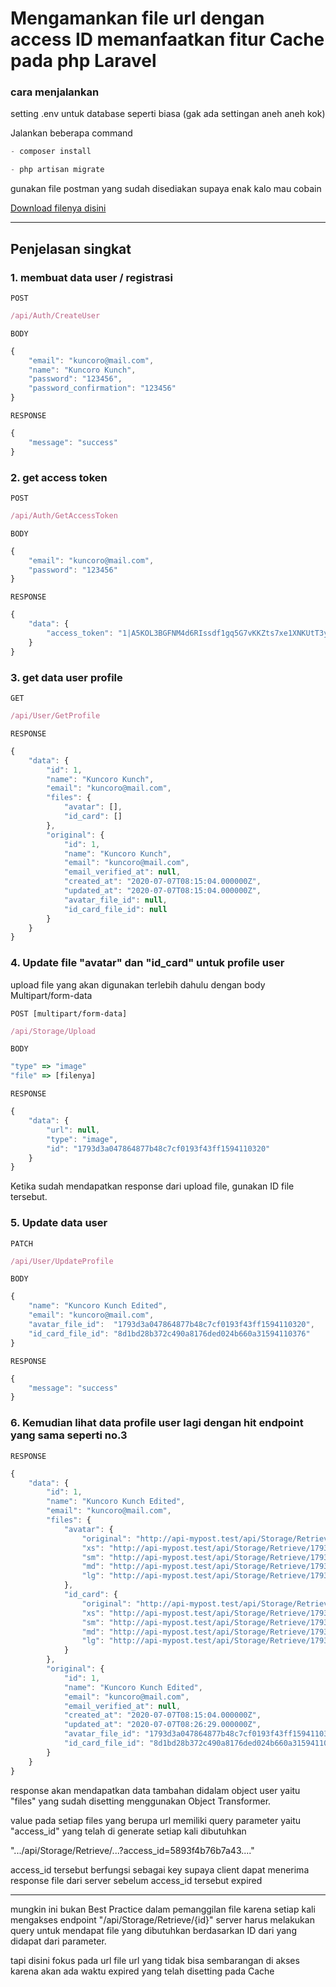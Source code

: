 # Mengamankan file url dengan access ID memanfaatkan fitur Cache pada php Laravel

### cara menjalankan 

setting .env untuk database seperti biasa (gak ada settingan aneh aneh kok)

Jalankan beberapa command

```js
- composer install

- php artisan migrate
```


gunakan file postman yang sudah disediakan supaya enak kalo mau cobain

[Download filenya disini](https://github.com/rudestewing/api-mypost/blob/master/mypost.postman_collection-1.json)

---

## Penjelasan singkat

### 1. membuat data user / registrasi 

`POST`
```js
/api/Auth/CreateUser
```

`BODY`
```js
{
    "email": "kuncoro@mail.com",
    "name": "Kuncoro Kunch",
    "password": "123456",
    "password_confirmation": "123456"
}

```
`RESPONSE`
```js
{
    "message": "success"
}

```

### 2. get access token

`POST`
```js
/api/Auth/GetAccessToken
```
`BODY`
```js
{
    "email": "kuncoro@mail.com",
    "password": "123456"
}
```
`RESPONSE`
```js
{
    "data": {
        "access_token": "1|A5KOL3BGFNM4d6RIssdf1gq5G7vKKZts7xe1XNKUtT3y0y94iYecIi9No8QQuymlxZBBrQK7CApFdOIH"
    }
}

```

### 3. get data user profile

`GET`
```js
/api/User/GetProfile
```

`RESPONSE`
```js
{
    "data": {
        "id": 1,
        "name": "Kuncoro Kunch",
        "email": "kuncoro@mail.com",
        "files": {
            "avatar": [],
            "id_card": []
        },
        "original": {
            "id": 1,
            "name": "Kuncoro Kunch",
            "email": "kuncoro@mail.com",
            "email_verified_at": null,
            "created_at": "2020-07-07T08:15:04.000000Z",
            "updated_at": "2020-07-07T08:15:04.000000Z",
            "avatar_file_id": null,
            "id_card_file_id": null
        }
    }
}

```

### 4. Update file "avatar" dan "id_card" untuk profile user 

upload file yang akan digunakan terlebih dahulu dengan body Multipart/form-data

`POST [multipart/form-data]`
```js
/api/Storage/Upload
```

`BODY`
```js
"type" => "image"
"file" => [filenya]
```

`RESPONSE`
```js
{
    "data": {
        "url": null,
        "type": "image",
        "id": "1793d3a047864877b48c7cf0193f43ff1594110320"
    }
}
```

Ketika sudah mendapatkan response dari upload file, gunakan ID file tersebut.

### 5. Update data user

`PATCH`
```js
/api/User/UpdateProfile
```
`BODY`
````js
{
    "name": "Kuncoro Kunch Edited",
    "email": "kuncoro@mail.com",
    "avatar_file_id":  "1793d3a047864877b48c7cf0193f43ff1594110320",
    "id_card_file_id": "8d1bd28b372c490a8176ded024b660a31594110376"
}
````

`RESPONSE`
```js
{
    "message": "success"
}
```

### 6. Kemudian lihat data profile user lagi dengan hit endpoint yang sama seperti no.3

`RESPONSE`
```js
{
    "data": {
        "id": 1,
        "name": "Kuncoro Kunch Edited",
        "email": "kuncoro@mail.com",
        "files": {
            "avatar": {
                "original": "http://api-mypost.test/api/Storage/Retrieve/1793d3a047864877b48c7cf0193f43ff1594110320?access_id=2fd7cd27bebc49aa9245adece3c5d8db1594110510",
                "xs": "http://api-mypost.test/api/Storage/Retrieve/1793d3a047864877b48c7cf0193f43ff1594110320?access_id=2fd7cd27bebc49aa9245adece3c5d8db1594110510&size=xs",
                "sm": "http://api-mypost.test/api/Storage/Retrieve/1793d3a047864877b48c7cf0193f43ff1594110320?access_id=2fd7cd27bebc49aa9245adece3c5d8db1594110510&size=sm",
                "md": "http://api-mypost.test/api/Storage/Retrieve/1793d3a047864877b48c7cf0193f43ff1594110320?access_id=2fd7cd27bebc49aa9245adece3c5d8db1594110510&size=md",
                "lg": "http://api-mypost.test/api/Storage/Retrieve/1793d3a047864877b48c7cf0193f43ff1594110320?access_id=2fd7cd27bebc49aa9245adece3c5d8db1594110510&size=lg"
            },
            "id_card": {
                "original": "http://api-mypost.test/api/Storage/Retrieve/1793d3a047864877b48c7cf0193f43ff1594110320?access_id=5893f4b76b7a43dc82e69a4133c0cb041594110510",
                "xs": "http://api-mypost.test/api/Storage/Retrieve/1793d3a047864877b48c7cf0193f43ff1594110320?access_id=5893f4b76b7a43dc82e69a4133c0cb041594110510&size=xs",
                "sm": "http://api-mypost.test/api/Storage/Retrieve/1793d3a047864877b48c7cf0193f43ff1594110320?access_id=5893f4b76b7a43dc82e69a4133c0cb041594110510&size=sm",
                "md": "http://api-mypost.test/api/Storage/Retrieve/1793d3a047864877b48c7cf0193f43ff1594110320?access_id=5893f4b76b7a43dc82e69a4133c0cb041594110510&size=md",
                "lg": "http://api-mypost.test/api/Storage/Retrieve/1793d3a047864877b48c7cf0193f43ff1594110320?access_id=5893f4b76b7a43dc82e69a4133c0cb041594110510&size=lg"
            }
        },
        "original": {
            "id": 1,
            "name": "Kuncoro Kunch Edited",
            "email": "kuncoro@mail.com",
            "email_verified_at": null,
            "created_at": "2020-07-07T08:15:04.000000Z",
            "updated_at": "2020-07-07T08:26:29.000000Z",
            "avatar_file_id": "1793d3a047864877b48c7cf0193f43ff1594110320",
            "id_card_file_id": "8d1bd28b372c490a8176ded024b660a31594110376"
        }
    }
}
```

response akan mendapatkan data tambahan didalam object user yaitu "files" yang sudah disetting menggunakan Object Transformer.

value pada setiap files yang berupa url memiliki query parameter yaitu "access_id" yang telah di generate setiap kali dibutuhkan

".../api/Storage/Retrieve/...?access_id=5893f4b76b7a43...."

access_id tersebut berfungsi sebagai key supaya client dapat menerima response file dari server sebelum access_id tersebut expired

---

mungkin ini bukan Best Practice dalam pemanggilan file karena setiap kali mengakses endpoint "/api/Storage/Retrieve/{id}" server harus melakukan query untuk mendapat file yang dibutuhkan berdasarkan ID dari yang didapat dari parameter.

tapi disini fokus pada url file url yang tidak bisa sembarangan di akses karena akan ada waktu expired yang telah disetting pada Cache







